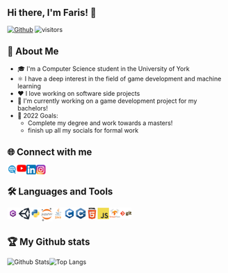 ## Hi there, I'm Faris! 👋
[![Github](https://img.shields.io/github/followers/parisyup?label=Follow&style=social)](https://github.com/parisyup)
![visitors](https://visitor-badge.laobi.icu/badge?page_id=parisyup.parisyup)

## 👦 About Me
- 🎓 I'm a Computer Science student in the University of York
- ⚛️ I have a deep interest in the field of game development and machine learning
- ❤️ I love working on software side projects
- 🔭 I'm currently working on a game development project for my bachelors!
- 🥅 2022 Goals:
  - Complete my degree and work towards a masters!
  - finish up all my socials for formal work

## 🌐 Connect with me

[<img align="left" alt="website" width="22px" src="images/web.png" />][website]
[<img align="left" alt="youtube | YouTube" width="22px" src="images/utube.png" />][youtube]
[<img align="left" alt="linkedin | LinkedIn" width="22px" src="images/linkedin.png" />][linkedin]
[<img align="left" alt="instagram | Instagram" width="22px" src="images/insta.png" />][instagram]

<br />

## 🛠️ Languages and Tools

<img align="left" alt="Csharp" width="26px" src="images/csharp.png" />
<img align="left" alt="unity" width="26px" src="images/unity.png" />
<img align="left" alt="Python" width="26px" src="https://raw.githubusercontent.com/github/explore/80688e429a7d4ef2fca1e82350fe8e3517d3494d/topics/python/python.png" />
<img align="left" alt="jupyter" width="26px" src="images/jupyter.png" />
<img align="left" alt="Java" width="26px" src="https://raw.githubusercontent.com/github/explore/80688e429a7d4ef2fca1e82350fe8e3517d3494d/topics/java/java.png" />
<img align="left" alt="C" width="26px" src="https://raw.githubusercontent.com/github/explore/80688e429a7d4ef2fca1e82350fe8e3517d3494d/topics/c/c.png" />
<img align="left" alt="C++" width="26px" src="https://raw.githubusercontent.com/github/explore/80688e429a7d4ef2fca1e82350fe8e3517d3494d/topics/cpp/cpp.png" />
<img align="left" alt="HTML5" width="26px" src="https://raw.githubusercontent.com/github/explore/80688e429a7d4ef2fca1e82350fe8e3517d3494d/topics/html/html.png" />
<img align="left" alt="JavaScript" width="26px" src="https://raw.githubusercontent.com/github/explore/80688e429a7d4ef2fca1e82350fe8e3517d3494d/topics/javascript/javascript.png" />

<img align="left" alt="Tensorflow" width="26px" src="https://raw.githubusercontent.com/github/explore/80688e429a7d4ef2fca1e82350fe8e3517d3494d/topics/tensorflow/tensorflow.png" />

<img align="left" alt="Git" width="26px" src="https://raw.githubusercontent.com/github/explore/80688e429a7d4ef2fca1e82350fe8e3517d3494d/topics/git/git.png" />

<br />
<br />

## 🏆 My Github stats

<img alt="Github Stats" align="left" src="https://github-readme-stats.vercel.app/api?username=parisyup&show_icons=true&theme=algolia" />
<img alt="Top Langs" align="left" src="https://github-readme-stats.vercel.app/api/top-langs/?username=parisyup&theme=algolia" />

[website]: https://www.farisalblooki.com
[youtube]: https://youtube.com/farisCodes
[instagram]: https://www.instagram.com/parisyup
[linkedin]: https://www.linkedin.com/in/farisalblooki/
